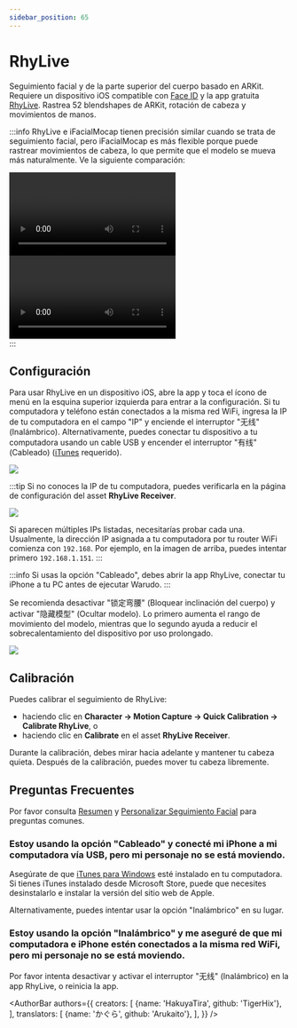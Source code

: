 ```yaml
---
sidebar_position: 65
---
```


# RhyLive

Seguimiento facial y de la parte superior del cuerpo basado en ARKit. Requiere un dispositivo iOS compatible con [Face ID](https://support.apple.com/en-us/HT208109) y la app gratuita [RhyLive](https://apps.apple.com/us/app/rhylive/). Rastrea 52 blendshapes de ARKit, rotación de cabeza y movimientos de manos.

:::info
RhyLive e iFacialMocap tienen precisión similar cuando se trata de seguimiento facial, pero iFacialMocap es más flexible porque puede rastrear movimientos de cabeza, lo que permite que el modelo se mueva más naturalmente. Ve la siguiente comparación:

<div className="video-box"><video controls src="/doc-img/zh-rhylive-video-1.mp4" />
<p>RhyLive</p>
</div>

<div className="video-box"><video controls src="/doc-img/zh-rhylive-video-2.mp4" />
<p>iFacialMocap</p>
</div>
:::

## Configuración

Para usar RhyLive en un dispositivo iOS, abre la app y toca el ícono de menú en la esquina superior izquierda para entrar a la configuración. Si tu computadora y teléfono están conectados a la misma red WiFi, ingresa la IP de tu computadora en el campo "IP" y enciende el interruptor "无线" (Inalámbrico). Alternativamente, puedes conectar tu dispositivo a tu computadora usando un cable USB y encender el interruptor "有线" (Cableado) ([iTunes](https://www.apple.com/itunes/) requerido).

![](/doc-img/zh-rhylive-1.webp)

:::tip
Si no conoces la IP de tu computadora, puedes verificarla en la página de configuración del asset **RhyLive Receiver**.

![](/doc-img/en-ifacialmocap-1.png)

Si aparecen múltiples IPs listadas, necesitarías probar cada una. Usualmente, la dirección IP asignada a tu computadora por tu router WiFi comienza con `192.168`. Por ejemplo, en la imagen de arriba, puedes intentar primero `192.168.1.151`.
:::

:::info
Si usas la opción "Cableado", debes abrir la app RhyLive, conectar tu iPhone a tu PC antes de ejecutar Warudo.
:::

Se recomienda desactivar "锁定弯腰" (Bloquear inclinación del cuerpo) y activar "隐藏模型" (Ocultar modelo). Lo primero aumenta el rango de movimiento del modelo, mientras que lo segundo ayuda a reducir el sobrecalentamiento del dispositivo por uso prolongado.

![](/doc-img/zh-rhylive-3.webp)

## Calibración

Puedes calibrar el seguimiento de RhyLive:
* haciendo clic en **Character → Motion Capture → Quick Calibration → Calibrate RhyLive**, o
* haciendo clic en **Calibrate** en el asset **RhyLive Receiver**.

Durante la calibración, debes mirar hacia adelante y mantener tu cabeza quieta. Después de la calibración, puedes mover tu cabeza libremente.

## Preguntas Frecuentes

Por favor consulta [Resumen](overview#FAQ) y [Personalizar Seguimiento Facial](face-tracking#FAQ) para preguntas comunes.

### Estoy usando la opción "Cableado" y conecté mi iPhone a mi computadora vía USB, pero mi personaje no se está moviendo.

Asegúrate de que [iTunes para Windows](https://support.apple.com/en-us/HT210384) esté instalado en tu computadora. Si tienes iTunes instalado desde Microsoft Store, puede que necesites desinstalarlo e instalar la versión del sitio web de Apple.

Alternativamente, puedes intentar usar la opción "Inalámbrico" en su lugar.

### Estoy usando la opción "Inalámbrico" y me aseguré de que mi computadora e iPhone estén conectados a la misma red WiFi, pero mi personaje no se está moviendo.

Por favor intenta desactivar y activar el interruptor "无线" (Inalámbrico) en la app RhyLive, o reinicia la app.

<AuthorBar authors={{
  creators: [
    {name: 'HakuyaTira', github: 'TigerHix'},
  ],  translators: [
    {name: 'かぐら', github: 'Arukaito'},
  ],
}} />
